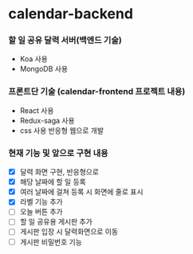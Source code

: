 # calendar-backend

### 할 일 공유 달력 서버(백엔드 기술)
- Koa 사용
- MongoDB 사용

### 프론트단 기술 (calendar-frontend 프로젝트 내용)
  - React 사용
  - Redux-saga 사용
  - css 사용 반응형 웹으로 개발

### 현재 기능 및 앞으로 구현 내용
  - [x] 달력 화면 구현, 반응형으로
  - [x] 해당 날짜에 할 일 등록
  - [x] 여러 날짜에 걸쳐 등록 시 화면에 줄로 표시
  - [x] 라벨 기능 추가
  - [ ] 오늘 버튼 추가
  - [ ] 할 일 공유용 게시판 추가
  - [ ] 게시판 입장 시 달력화면으로 이동 
  - [ ] 게시판 비밀번호 기능 
